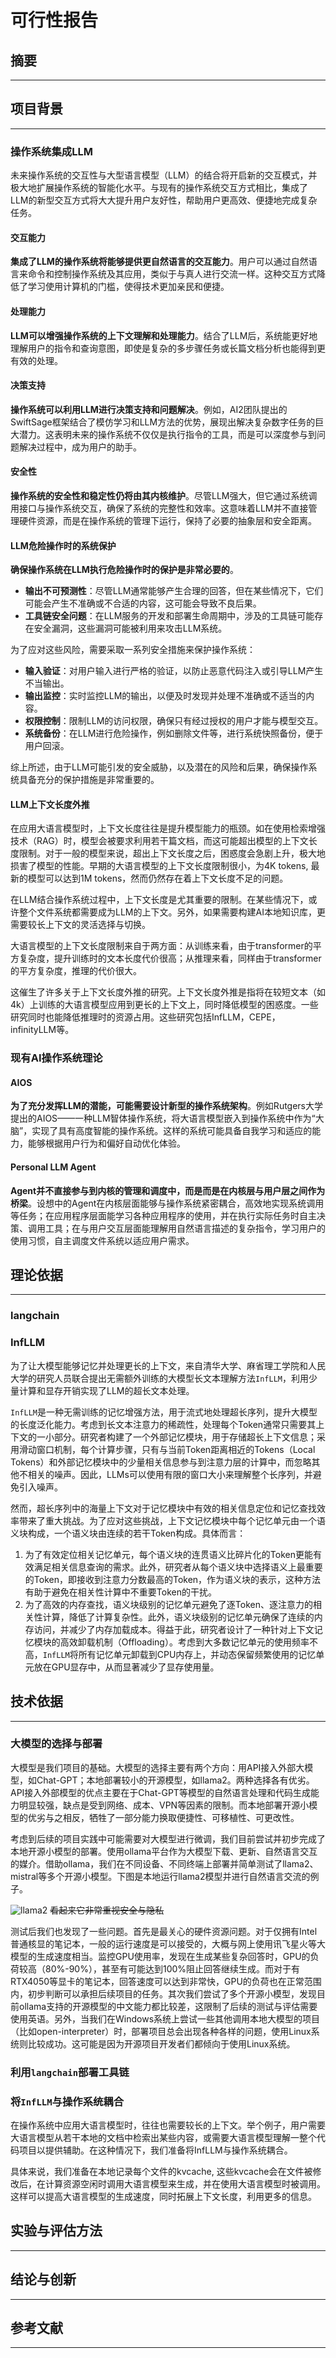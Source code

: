 # 可行性报告

## 摘要
---

## 项目背景
---

### 操作系统集成LLM

未来操作系统的交互性与大型语言模型（LLM）的结合将开启新的交互模式，并极大地扩展操作系统的智能化水平。与现有的操作系统交互方式相比，集成了LLM的新型交互方式将大大提升用户友好性，帮助用户更高效、便捷地完成复杂任务。

#### 交互能力
**集成了LLM的操作系统将能够提供更自然语言的交互能力**。用户可以通过自然语言来命令和控制操作系统及其应用，类似于与真人进行交流一样。这种交互方式降低了学习使用计算机的门槛，使得技术更加亲民和便捷。

#### 处理能力
**LLM可以增强操作系统的上下文理解和处理能力**。结合了LLM后，系统能更好地理解用户的指令和查询意图，即使是复杂的多步骤任务或长篇文档分析也能得到更有效的处理。

#### 决策支持
**操作系统可以利用LLM进行决策支持和问题解决**。例如，AI2团队提出的SwiftSage框架结合了模仿学习和LLM方法的优势，展现出解决复杂数字任务的巨大潜力。这表明未来的操作系统不仅仅是执行指令的工具，而是可以深度参与到问题解决过程中，成为用户的助手。

#### 安全性
**操作系统的安全性和稳定性仍将由其内核维护**。尽管LLM强大，但它通过系统调用接口与操作系统交互，确保了系统的完整性和效率。这意味着LLM并不直接管理硬件资源，而是在操作系统的管理下运行，保持了必要的抽象层和安全距离。

#### LLM危险操作时的系统保护

**确保操作系统在LLM执行危险操作时的保护是非常必要的**。


- **输出不可预测性**：尽管LLM通常能够产生合理的回答，但在某些情况下，它们可能会产生不准确或不合适的内容，这可能会导致不良后果。
- **工具链安全问题**：在LLM服务的开发和部署生命周期中，涉及的工具链可能存在安全漏洞，这些漏洞可能被利用来攻击LLM系统。

为了应对这些风险，需要采取一系列安全措施来保护操作系统：

- **输入验证**：对用户输入进行严格的验证，以防止恶意代码注入或引导LLM产生不当输出。
- **输出监控**：实时监控LLM的输出，以便及时发现并处理不准确或不适当的内容。
- **权限控制**：限制LLM的访问权限，确保只有经过授权的用户才能与模型交互。
- **系统备份**：在LLM进行危险操作，例如删除文件等，进行系统快照备份，便于用户回滚。

综上所述，由于LLM可能引发的安全威胁，以及潜在的风险和后果，确保操作系统具备充分的保护措施是非常重要的。

#### LLM上下文长度外推

在应用大语言模型时，上下文长度往往是提升模型能力的瓶颈。如在使用检索增强技术（RAG）时，模型会被要求利用若干篇文档，而这可能超出模型的上下文长度限制。对于一般的模型来说，超出上下文长度之后，困惑度会急剧上升，极大地损害了模型的性能。早期的大语言模型的上下文长度限制很小，为4K tokens, 最新的模型可以达到1M tokens，然而仍然存在着上下文长度不足的问题。

在LLM结合操作系统过程中，上下文长度是尤其重要的限制。在某些情况下，或许整个文件系统都需要成为LLM的上下文。另外，如果需要构建AI本地知识库，更需要较长上下文的灵活选择与切换。

​大语言模型的上下文长度限制来自于两方面：从训练来看，由于transformer的平方复杂度，提升训练时的文本长度代价很高；从推理来看，同样由于transformer的平方复杂度，推理的代价很大。

​这催生了许多关于上下文长度外推的研究。上下文长度外推是指将在较短文本（如4k）上训练的大语言模型应用到更长的上下文上，同时降低模型的困惑度。一些研究同时也能降低推理时的资源占用。这些研究包括InfLLM，CEPE，infinityLLM等。

### 现有AI操作系统理论

#### AIOS
**为了充分发挥LLM的潜能，可能需要设计新型的操作系统架构**。例如Rutgers大学提出的AIOS——一种LLM智体操作系统，将大语言模型嵌入到操作系统中作为“大脑”，实现了具有高度智能的操作系统。这样的系统可能具备自我学习和适应的能力，能够根据用户行为和偏好自动优化体验。

#### Personal LLM Agent
**Agent并不直接参与到内核的管理和调度中，而是而是在内核层与用户层之间作为桥梁**。设想中的Agent在内核层面能够与操作系统紧密耦合，高效地实现系统调用等任务；在应用程序层面能学习各种应用程序的使用，并在执行实际任务时自主决策、调用工具；在与用户交互层面能理解用自然语言描述的复杂指令，学习用户的使用习惯，自主调度文件系统以适应用户需求。

## 理论依据
---

### langchain

### InfLLM
为了让大模型能够记忆并处理更长的上下文，来自清华大学、麻省理工学院和人民大学的研究人员联合提出无需额外训练的大模型长文本理解方法`InfLLM`，利用少量计算和显存开销实现了LLM的超长文本处理。

`InfLLM`是一种无需训练的记忆增强方法，用于流式地处理超长序列，提升大模型的长度泛化能力。考虑到长文本注意力的稀疏性，处理每个Token通常只需要其上下文的一小部分。研究者构建了一个外部记忆模块，用于存储超长上下文信息；采用滑动窗口机制，每个计算步骤，只有与当前Token距离相近的Tokens（Local Tokens）和外部记忆模块中的少量相关信息参与到注意力层的计算中，而忽略其他不相关的噪声。因此，LLMs可以使用有限的窗口大小来理解整个长序列，并避免引入噪声。

​然而，超长序列中的海量上下文对于记忆模块中有效的相关信息定位和记忆查找效率带来了重大挑战。为了应对这些挑战，上下文记忆模块中每个记忆单元由一个语义块构成，一个语义块由连续的若干Token构成。具体而言：

 1. 为了有效定位相关记忆单元，每个语义块的连贯语义比碎片化的Token更能有效满足相关信息查询的需求。此外，研究者从每个语义块中选择语义上最重要的Token，即接收到注意力分数最高的Token，作为语义块的表示，这种方法有助于避免在相关性计算中不重要Token的干扰。
 2. 为了高效的内存查找，语义块级别的记忆单元避免了逐Token、逐注意力的相关性计算，降低了计算复杂性。此外，语义块级别的记忆单元确保了连续的内存访问，并减少了内存加载成本。得益于此，研究者设计了一种针对上下文记忆模块的高效卸载机制（Offloading）。考虑到大多数记忆单元的使用频率不高，`InfLLM`将所有记忆单元卸载到CPU内存上，并动态保留频繁使用的记忆单元放在GPU显存中，从而显著减少了显存使用量。

## 技术依据
---

### 大模型的选择与部署
大模型是我们项目的基础。大模型的选择主要有两个方向：用API接入外部大模型，如Chat-GPT；本地部署较小的开源模型，如llama2。两种选择各有优劣。API接入外部模型的优点主要在于Chat-GPT等模型的自然语言处理和代码生成能力明显较强，缺点是受到网络、成本、VPN等因素的限制。而本地部署开源小模型的优劣与之相反，牺牲了一部分能力换取便捷性、可移植性、可更改性。

考虑到后续的项目实践中可能需要对大模型进行微调，我们目前尝试并初步完成了本地开源小模型的部署。使用ollama平台作为大模型下载、更新、自然语言交互的媒介。借助ollama，我们在不同设备、不同终端上部署并简单测试了llama2、mistral等多个开源小模型。下图是本地运行llama2模型并进行自然语言交流的例子。

![llama2](./image/llama2.png)
~~看起来它非常重视安全与隐私~~

测试后我们也发现了一些问题。首先是最关心的硬件资源问题。对于仅拥有Intel普通核显的笔记本，一般的运行速度是可以接受的，大概与网上使用讯飞星火等大模型的生成速度相当。监控GPU使用率，发现在生成某些复杂回答时，GPU的负荷较高（80%-90%），甚至有可能达到100%阻止回答继续生成。而对于有RTX4050等显卡的笔记本，回答速度可以达到非常快，GPU的负荷也在正常范围内，初步判断可以承担后续项目的任务。其次我们尝试了多个开源小模型，发现目前ollama支持的开源模型的中文能力都比较差，这限制了后续的测试与评估需要使用英语。另外，当我们在Windows系统上尝试一些其他调用本地大模型的项目（比如open-interpreter）时，部署项目总会出现各种各样的问题，使用Linux系统则比较成功。这可能是因为开源项目开发者们都倾向于使用Linux系统。

### 利用`langchain`部署工具链

### 将`InfLLM`与操作系统耦合
在操作系统中应用大语言模型时，往往也需要较长的上下文。举个例子，用户需要大语言模型从若干本地的文档中检索出某些内容，或需要大语言模型理解一整个代码项目以提供辅助。在这种情况下，我们准备将InfLLM与操作系统耦合。

​具体来说，我们准备在本地记录每个文件的kvcache, 这些kvcache会在文件被修改后，在计算资源空闲时调用大语言模型来生成，并在使用大语言模型时被调用。这样可以提高大语言模型的生成速度，同时拓展上下文长度，利用更多的信息。

## 实验与评估方法
---

## 结论与创新
---

## 参考文献
---